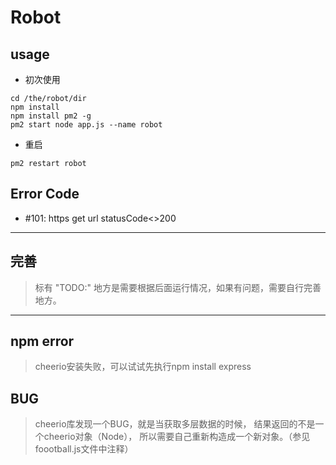 # Robot

## usage
* 初次使用
```
cd /the/robot/dir
npm install
npm install pm2 -g
pm2 start node app.js --name robot
```
* 重启
```
pm2 restart robot
```

## Error Code
* \#101: https get url statusCode<>200

---
## 完善
> 标有 "TODO:" 地方是需要根据后面运行情况，如果有问题，需要自行完善地方。

---
## npm error
> cheerio安装失败，可以试试先执行npm install express

## BUG
> cheerio库发现一个BUG，就是当获取多层数据的时候，
结果返回的不是一个cheerio对象（Node），
所以需要自己重新构造成一个新对象。（参见foootball.js文件中注释）